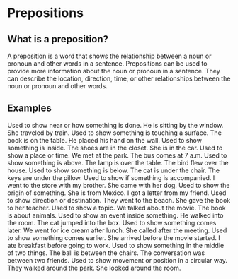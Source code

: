 # Prepositions

<show-structure for="chapter,def" depth="2"/>

## What is a preposition?

A preposition is a word that shows the relationship between a noun or pronoun and other words in a sentence.
Prepositions can be used to provide more information about the noun or pronoun in a sentence. They can describe the
location, direction, time, or other relationships between the noun or pronoun and other words.

## Examples

<deflist>
<def title="By">
    Used to show near or how something is done.
    <procedure title="Examples" collapsible="true">  
        <step>  
            He is sitting by the window.  
        </step>  
        <step>  
            She traveled by train.  
        </step>  
    </procedure>
</def>

<def title="On">
    Used to show something is touching a surface.
    <procedure title="Examples" collapsible="true">  
        <step>  
            The book is on the table.  
        </step>  
        <step>  
            He placed his hand on the wall.  
        </step>  
    </procedure>
</def>

<def title="In">
    Used to show something is inside.
    <procedure title="Examples" collapsible="true">  
        <step>  
            The shoes are in the closet.  
        </step>  
        <step>  
            She is in the car.  
        </step>  
    </procedure>
</def>

<def title="At">
    Used to show a place or time.
    <procedure title="Examples" collapsible="true">  
        <step>  
            We met at the park.  
        </step>  
        <step>  
            The bus comes at 7 a.m.  
        </step>  
    </procedure>
</def>

<def title="Over">
    Used to show something is above.
    <procedure title="Examples" collapsible="true">  
        <step>  
            The lamp is over the table.  
        </step>  
        <step>  
            The bird flew over the house.  
        </step>  
    </procedure>
</def>

<def title="Under">
    Used to show something is below.
    <procedure title="Examples" collapsible="true">  
        <step>  
            The cat is under the chair.  
        </step>  
        <step>  
            The keys are under the pillow.  
        </step>  
    </procedure>
</def>

<def title="With">
    Used to show if something is accompanied.
    <procedure title="Examples" collapsible="true">  
        <step>  
            I went to the store with my brother.  
        </step>  
        <step>  
            She came with her dog.  
        </step>  
    </procedure>
</def>


<def title="From">
    Used to show the origin of something.
    <procedure title="Examples" collapsible="true">  
        <step>  
            She is from Mexico.  
        </step>  
        <step>  
            I got a letter from my friend.  
        </step>  
    </procedure>
</def>

<def title="To">
    Used to show direction or destination.
    <procedure title="Examples" collapsible="true">  
        <step>  
            They went to the beach.  
        </step>  
        <step>  
            She gave the book to her teacher.  
        </step>  
    </procedure>
</def>

<def title="About">
    Used to show a topic.
    <procedure title="Examples" collapsible="true">  
        <step>  
            We talked about the movie.  
        </step>  
        <step>  
            The book is about animals.  
        </step>  
    </procedure>
</def>

<def title="Into">
    Used to show an event inside something.
    <procedure title="Examples" collapsible="true">  
        <step>  
            He walked into the room.  
        </step>  
        <step>  
            The cat jumped into the box.  
        </step>  
    </procedure>
</def>

<def title="After">
    Used to show something comes later.
    <procedure title="Examples" collapsible="true">  
        <step>  
            We went for ice cream after lunch.  
        </step>  
        <step>  
            She called after the meeting.  
        </step>  
    </procedure>
</def>

<def title="Before">
    Used to show something comes earlier.
    <procedure title="Examples" collapsible="true">  
        <step>  
            She arrived before the movie started.  
        </step>  
        <step>  
            I ate breakfast before going to work.  
        </step>  
    </procedure>
</def>

<def title="Between">
    Used to show something in the middle of two things.
    <procedure title="Examples" collapsible="true">  
        <step>  
            The ball is between the chairs.  
        </step>  
        <step>  
            The conversation was between two friends.  
        </step>  
    </procedure>
</def>

<def title="Around">
    Used to show movement or position in a circular way.
    <procedure title="Examples" collapsible="true">  
        <step>  
            They walked around the park.  
        </step>  
        <step>  
            She looked around the room.  
        </step>  
    </procedure>
</def>

</deflist>